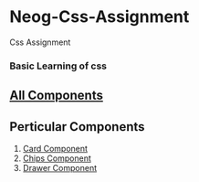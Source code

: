 # Neog-Css-Assignment
Css Assignment
### Basic Learning of css

## [All Components](https://arjun-computer-geek.github.io/Neog-Css-Assignment/)

## Perticular Components
1. [Card Component](https://arjun-computer-geek.github.io/Neog-Css-Assignment/1.%20card%20component/)
2. [Chips Component](https://arjun-computer-geek.github.io/Neog-Css-Assignment/2.%20chips%20component/)
3. [Drawer Component](https://arjun-computer-geek.github.io/Neog-Css-Assignment/3.%20drawer%20component/)

